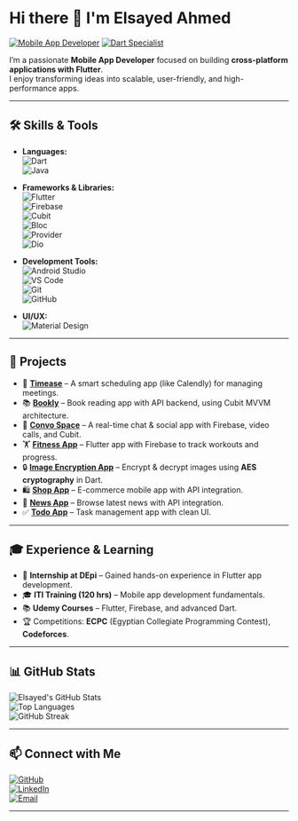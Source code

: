 # Hi there 👋 I'm **Elsayed Ahmed**

[![Mobile App Developer](https://img.shields.io/badge/Mobile_App_Developer-Flutter-blue?style=for-the-badge&logo=flutter)](https://flutter.dev/)
[![Dart Specialist](https://img.shields.io/badge/Specialist-Dart-0175C2?style=for-the-badge&logo=dart)](https://dart.dev/)

I’m a passionate **Mobile App Developer** focused on building **cross-platform applications with Flutter**.  
I enjoy transforming ideas into scalable, user-friendly, and high-performance apps.  

---

## 🛠 Skills & Tools

- **Languages:**  
  ![Dart](https://img.shields.io/badge/Dart-0175C2?logo=dart&logoColor=white)  
  ![Java](https://img.shields.io/badge/Java-007396?logo=java&logoColor=white)

- **Frameworks & Libraries:**  
  ![Flutter](https://img.shields.io/badge/Flutter-02569B?logo=flutter&logoColor=white)  
  ![Firebase](https://img.shields.io/badge/Firebase-FFCA28?logo=firebase&logoColor=white)  
  ![Cubit](https://img.shields.io/badge/Cubit-29B6F6?logo=flutter&logoColor=white)  
  ![Bloc](https://img.shields.io/badge/Bloc-FF4081?logo=flutter&logoColor=white)  
  ![Provider](https://img.shields.io/badge/Provider-42A5F5?logo=flutter&logoColor=white)  
  ![Dio](https://img.shields.io/badge/Dio-3DDC84?logo=flutter&logoColor=white)

- **Development Tools:**  
  ![Android Studio](https://img.shields.io/badge/Android_Studio-3DDC84?logo=android-studio&logoColor=white)  
  ![VS Code](https://img.shields.io/badge/VS_Code-007ACC?logo=visual-studio-code&logoColor=white)  
  ![Git](https://img.shields.io/badge/Git-F05032?logo=git&logoColor=white)  
  ![GitHub](https://img.shields.io/badge/GitHub-181717?logo=github&logoColor=white)

- **UI/UX:**  
  ![Material Design](https://img.shields.io/badge/Material_Design-757575?logo=material-design&logoColor=white)

---

## 🚀 Projects

- 📅 **[Timease](https://github.com/sayedmaltan/Timease)** – A smart scheduling app (like Calendly) for managing meetings.  
- 📚 **[Bookly](https://github.com/sayedmaltan/bookly_app)** – Book reading app with API backend, using Cubit MVVM architecture.  
- 💬 **[Convo Space](https://github.com/sayedmaltan/Convo-Space)** – A real-time chat & social app with Firebase, video calls, and Cubit.  
- 🏋️ **[Fitness App](https://github.com/sayedmaltan/Fitness-App)** – Flutter app with Firebase to track workouts and progress.  
- 🔒 **[Image Encryption App](https://github.com/sayedmaltan/encryption-decryptionImage)** – Encrypt & decrypt images using **AES cryptography** in Dart.  
- 🛍 **[Shop App](https://github.com/sayedmaltan/shop_app)** – E-commerce mobile app with API integration.  
- 📰 **[News App](https://github.com/sayedmaltan/news_app)** – Browse latest news with API integration.  
- ✅ **[Todo App](https://github.com/sayedmaltan/todo_app)** – Task management app with clean UI.  

---

## 🎓 Experience & Learning

- 🏢 **Internship at DEpi** – Gained hands-on experience in Flutter app development.  
- 🎓 **ITI Training (120 hrs)** – Mobile app development fundamentals.  
- 📚 **Udemy Courses** – Flutter, Firebase, and advanced Dart.  
- 🏆 Competitions: **ECPC** (Egyptian Collegiate Programming Contest), **Codeforces**.  

---

## 📊 GitHub Stats

![Elsayed's GitHub Stats](https://github-readme-stats.vercel.app/api?username=sayedmaltan&show_icons=true&theme=tokyonight)  
![Top Languages](https://github-readme-stats.vercel.app/api/top-langs/?username=sayedmaltan&layout=compact&theme=tokyonight)  
![GitHub Streak](https://github-readme-streak-stats.herokuapp.com/?user=sayedmaltan&theme=tokyonight)

---

## 📫 Connect with Me

[![GitHub](https://img.shields.io/badge/GitHub-181717?logo=github&logoColor=white&style=for-the-badge)](https://github.com/sayedmaltan)  
[![LinkedIn](https://img.shields.io/badge/LinkedIn-0A66C2?logo=linkedin&logoColor=white&style=for-the-badge)](https://www.linkedin.com/in/elsayedmaltan)  
[![Email](https://img.shields.io/badge/Email-D14836?logo=gmail&logoColor=white&style=for-the-badge)](mailto:sayedahmedmaltan@gmail.com)

---
